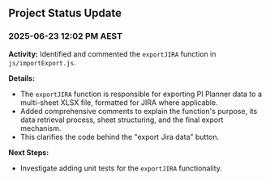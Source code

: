 ## Project Status Update

### 2025-06-23 12:02 PM AEST

**Activity:** Identified and commented the `exportJIRA` function in `js/importExport.js`.

**Details:**
- The `exportJIRA` function is responsible for exporting PI Planner data to a multi-sheet XLSX file, formatted for JIRA where applicable.
- Added comprehensive comments to explain the function's purpose, its data retrieval process, sheet structuring, and the final export mechanism.
- This clarifies the code behind the "export Jira data" button.

**Next Steps:**
- Investigate adding unit tests for the `exportJIRA` functionality.
